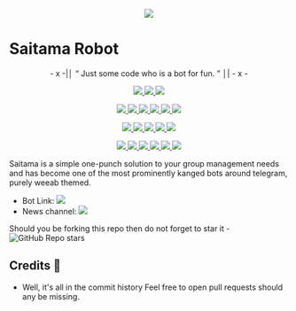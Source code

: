 <p align="center">
  <img src="https://wallpaperscave.com/images/original/18/04-25/anime-one-punch-man-44886.jpg">
</p>

# Saitama Robot 

<p align="center">
- x -|│  “	Just some code who is a bot for fun. ”  │| - x -
</p>

<p align="center">
<a href="https://app.codacy.com/gh/AnimeKaizoku/YuiGBot?utm_source=github.com&utm_medium=referral&utm_content=AnimeKaizoku/YuiGBot&utm_campaign=Badge_Grade_Settings" alt="Codacy Badge">
<img src="https://api.codacy.com/project/badge/Grade/6141417ceaf84545bab6bd671503df51" /> </a>
<a href="https://github.com/AnimeKaizoku/YuiGBot" alt="Libraries.io dependency status for GitHub repo"> <img src="https://img.shields.io/librariesio/github/animekaizoku/YuiGBot" /> </a>
<a href="http://hits.dwyl.com/animekaizoku/YuiGBot" alt="HitCount"> <img src="http://hits.dwyl.com/animekaizoku/YuiGBot.svg" /> </a>
</p>
<p align="center">
<a href="https://github.com/AnimeKaizoku/YuiGBot" alt="GitHub closed issues"> <img src="https://img.shields.io/github/issues-closed-raw/animekaizoku/YuiGBot?style=flat&logo=github&color=success" /> </a>
<a href="https://github.com/AnimeKaizoku/YuiGBot" alt="GitHub commit activity"> <img src="https://img.shields.io/github/commit-activity/m/animekaizoku/YuiGBot" /> </a>
<a href="https://github.com/AnimeKaizoku/YuiGBot/graphs/contributors" alt="GitHub contributors"> <img src="https://img.shields.io/github/contributors/animekaizoku/YuiGBot?style=flat&logo=github" /> </a>
<a href="https://github.com/AnimeKaizoku/YuiGBot/network/members" alt="GitHub forks"> <img src="https://img.shields.io/github/forks/AnimeKaizoku/YuiGBot?label=Forks&logo=github" /> </a>
<a href="https://github.com/AnimeKaizoku/YuiGBot" alt="GitHub closed pull requests"> <img src="https://img.shields.io/github/issues-pr-closed-raw/animekaizoku/YuiGBot?color=success" /> </a>
<a href="https://github.com/AnimeKaizoku/YuiGBot" alt="GitHub issues"> <img src="https://img.shields.io/github/issues-raw/animekaizoku/YuiGBot?style=flat&logo=github&color=yellow" /> </a>
</p>
<p align="center">
<a href="https://github.com/AnimeKaizoku/YuiGBot" alt="GitHub release (latest by date including pre-releases)"> <img src="https://img.shields.io/github/v/release/animekaizoku/YuiGBot?include_prereleases?style=flat&logo=github" /> </a>
<a href="https://www.python.org/" alt="made-with-python"> <img src="https://img.shields.io/badge/Made%20with-Python-1f425f.svg?style=flat&logo=python&color=blue" /> </a>
<a href="https://github.com/AnimeKaizoku/YuiGBot" alt="Docker!"> <img src="https://aleen42.github.io/badges/src/docker.svg" /> </a>
<a href="https://github.com/AnimeKaizoku/YuiGBot" alt="GitHub repo size"> <img src="https://img.shields.io/github/repo-size/animekaizoku/YuiGBot" /> </a>
<a href="https://github.com/AnimeKaizoku/YuiGBot/blob/master/LICENSE" alt="GPLv3 license"> <img src="https://img.shields.io/badge/License-GPLv3-blue.svg" /> </a>
</p>
<p align="center">
<a href="https://ko-fi.com/sawada" alt="Donate!"> <img src="https://aleen42.github.io/badges/src/paypal.svg" /> </a>
<a href="https://t.me/OnePunchUpdates" alt="Telegram!"> <img src="https://aleen42.github.io/badges/src/telegram.svg" /> </a>
<a href="https://discord.animekaizoku.com" alt="Discord"> <img src="https://img.shields.io/discord/465068856692441090?style=flat&logo=discord&color=blue" /> </a>
<a href="" alt="AnimeKaizoku"> <img src="https://img.shields.io/badge/Built%20by-Kaizoku-blue" /> </a>
<a href="https://github.com/AnimeKaizoku/YuiGBot/graphs/commit-activity" alt="Maintenance"> <img src="https://img.shields.io/badge/Maintained%3F-yes-green.svg" /> </a>
<a href="https://makeapullrequest.com" alt="PRs Welcome"> <img src="https://img.shields.io/badge/PRs-welcome-brightgreen.svg?style=flat-square" /> </a>
</p>



Saitama is a simple one-punch solution to your group management needs and has become one of the most prominently kanged bots around telegram, purely weeab themed.

* Bot Link:  <a href="https://t.me/YuiGBot" alt="Saitama Robot"> <img src="https://img.shields.io/badge/%F0%9F%A4%96%20-YuiGBot-blue" /> </a>
* News channel: <a  href="https://t.me/OnePunchUpdates" alt="One Punch Updates"> <img  src="https://img.shields.io/badge/%F0%9F%92%A1-One%20Punch%20Updates-9cf" /> </a>

Should you be forking this repo then do not forget to star it - <img alt="GitHub Repo stars" src="https://img.shields.io/github/stars/animekaizoku/YuiGBot?color=white&label=%F0%9F%8C%9F%20star">

## Credits 📍
* Well, it's all in the commit history 
Feel free to open pull requests should any be missing.
